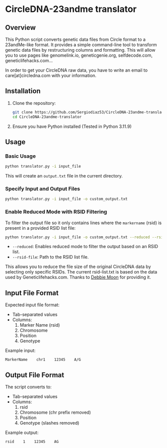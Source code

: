 # CircleDNA-23andme translator

## Overview

This Python script converts genetic data files from Circle format to a 23andMe-like format. It provides a simple command-line tool to transform genetic data files by restructuring columns and formatting.
This will allow you to use pages like genomelink.io, geneticgenie.org, selfdecode.com, geneticlifehacks.com...

In order to get your CircleDNA raw data, you have to write an email to care[at]circledna.com with your information.

## Installation

1. Clone the repository:
   ```bash
   git clone https://github.com/Sergiodiaz53/CircleDNA-23andme-translator.git
   cd CircleDNA-23andme-translator
   ```

2. Ensure you have Python installed (Tested in Python 3.11.9)

## Usage

### Basic Usage

```bash
python translator.py -i input_file
```

This will create an `output.txt` file in the current directory.

### Specify Input and Output Files

```bash
python translator.py -i input_file -o custom_output.txt
```

### Enable Reduced Mode with RSID Filtering

To filter the output file so it only contains lines where the `markername` (rsid) is present in a provided RSID list file:

```bash
python translator.py -i input_file -o custom_output.txt --reduced --rsid-file rsid-list.txt
```

- `--reduced`: Enables reduced mode to filter the output based on an RSID list.
- `--rsid-file`: Path to the RSID list file.

This allows you to reduce the file size of the original CircleDNA data by selecting only specific RSIDs. The current rsid-list.txt is based on the data used by Geneticlifehacks.com. Thanks to [Debbie Moon](https://www.geneticlifehacks.com/about/) for providing it.

## Input File Format

Expected input file format:
- Tab-separated values
- Columns: 
  1. Marker Name (rsid)
  2. Chromosome 
  3. Position
  4. Genotype

Example input:
```
MarkerName    chr1    12345    A/G
```

## Output File Format

The script converts to:
- Tab-separated values
- Columns:
  1. rsid
  2. Chromosome (chr prefix removed)
  3. Position
  4. Genotype (slashes removed)

Example output:
```
rsid    1    12345    AG
```